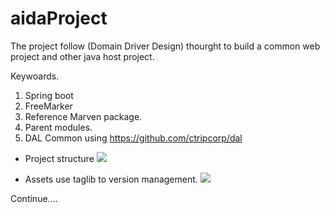 # aidaProject
The project follow (Domain Driver Design) thourght to build a common web project and  other java host project.

Keywoards.
1.   Spring boot 
2.   FreeMarker
3.   Reference Marven package.
4.   Parent modules.
5.   DAL Common using  https://github.com/ctripcorp/dal

* Project structure
    <img src="https://raw.githubusercontent.com/DaqingFeng/Springboot-domain-driver-design/master/picture/project.png">
    
* Assets use taglib to version management.
    <img src="https://raw.githubusercontent.com/DaqingFeng/Springboot-domain-driver-design/master/picture/home.png">

 Continue....
